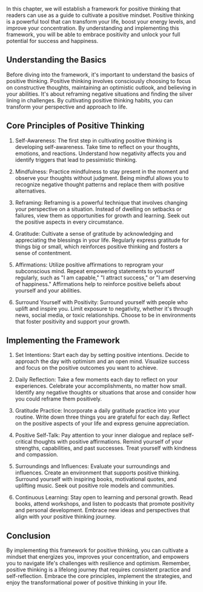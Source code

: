 
In this chapter, we will establish a framework for positive thinking that readers can use as a guide to cultivate a positive mindset. Positive thinking is a powerful tool that can transform your life, boost your energy levels, and improve your concentration. By understanding and implementing this framework, you will be able to embrace positivity and unlock your full potential for success and happiness.

## Understanding the Basics

Before diving into the framework, it's important to understand the basics of positive thinking. Positive thinking involves consciously choosing to focus on constructive thoughts, maintaining an optimistic outlook, and believing in your abilities. It's about reframing negative situations and finding the silver lining in challenges. By cultivating positive thinking habits, you can transform your perspective and approach to life.

## Core Principles of Positive Thinking

1. Self-Awareness: The first step in cultivating positive thinking is developing self-awareness. Take time to reflect on your thoughts, emotions, and reactions. Understand how negativity affects you and identify triggers that lead to pessimistic thinking.
    
2. Mindfulness: Practice mindfulness to stay present in the moment and observe your thoughts without judgment. Being mindful allows you to recognize negative thought patterns and replace them with positive alternatives.
    
3. Reframing: Reframing is a powerful technique that involves changing your perspective on a situation. Instead of dwelling on setbacks or failures, view them as opportunities for growth and learning. Seek out the positive aspects in every circumstance.
    
4. Gratitude: Cultivate a sense of gratitude by acknowledging and appreciating the blessings in your life. Regularly express gratitude for things big or small, which reinforces positive thinking and fosters a sense of contentment.
    
5. Affirmations: Utilize positive affirmations to reprogram your subconscious mind. Repeat empowering statements to yourself regularly, such as "I am capable," "I attract success," or "I am deserving of happiness." Affirmations help to reinforce positive beliefs about yourself and your abilities.
    
6. Surround Yourself with Positivity: Surround yourself with people who uplift and inspire you. Limit exposure to negativity, whether it's through news, social media, or toxic relationships. Choose to be in environments that foster positivity and support your growth.
    

## Implementing the Framework

1. Set Intentions: Start each day by setting positive intentions. Decide to approach the day with optimism and an open mind. Visualize success and focus on the positive outcomes you want to achieve.
    
2. Daily Reflection: Take a few moments each day to reflect on your experiences. Celebrate your accomplishments, no matter how small. Identify any negative thoughts or situations that arose and consider how you could reframe them positively.
    
3. Gratitude Practice: Incorporate a daily gratitude practice into your routine. Write down three things you are grateful for each day. Reflect on the positive aspects of your life and express genuine appreciation.
    
4. Positive Self-Talk: Pay attention to your inner dialogue and replace self-critical thoughts with positive affirmations. Remind yourself of your strengths, capabilities, and past successes. Treat yourself with kindness and compassion.
    
5. Surroundings and Influences: Evaluate your surroundings and influences. Create an environment that supports positive thinking. Surround yourself with inspiring books, motivational quotes, and uplifting music. Seek out positive role models and communities.
    
6. Continuous Learning: Stay open to learning and personal growth. Read books, attend workshops, and listen to podcasts that promote positivity and personal development. Embrace new ideas and perspectives that align with your positive thinking journey.
    

## Conclusion

By implementing this framework for positive thinking, you can cultivate a mindset that energizes you, improves your concentration, and empowers you to navigate life's challenges with resilience and optimism. Remember, positive thinking is a lifelong journey that requires consistent practice and self-reflection. Embrace the core principles, implement the strategies, and enjoy the transformational power of positive thinking in your life.
